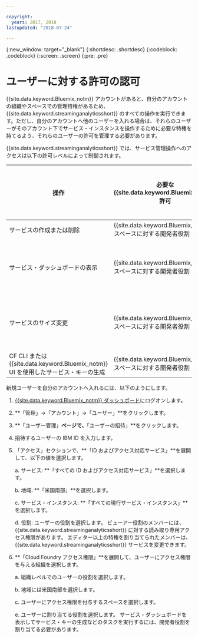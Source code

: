 ```yaml
---

copyright:
  years: 2017, 2018
lastupdated: "2018-07-24"

---
```


<!-- Attribute definitions -->
{:new_window: target="_blank"}
{:shortdesc: .shortdesc}
{:codeblock: .codeblock}
{:screen: .screen}
{:pre: .pre}

# ユーザーに対する許可の認可

{{site.data.keyword.Bluemix_notm}} アカウントがあると、自分のアカウントの組織やスペースでの管理特権があるため、{{site.data.keyword.streaminganalyticsshort}} のすべての操作を実行できます。ただし、自分のアカウントへ他のユーザーを入れる場合は、それらのユーザーがそのアカウント下でサービス・インスタンスを操作するために必要な特権を持てるよう、それらのユーザーの許可を管理する必要があります。

{{site.data.keyword.streaminganalyticsshort}} では、サービス管理操作へのアクセスは以下の許可レベルによって制御されます。

| 操作 | 必要な {{site.data.keyword.Bluemix_notm}} 許可 | 必要な IAM 許可 |
|-----------|------------------------------|--------------------------|
| サービスの作成または削除 | {{site.data.keyword.Bluemix_notm}} スペースに対する開発者役割 | なし |
| サービス・ダッシュボードの表示 | {{site.data.keyword.Bluemix_notm}} スペースに対する開発者役割 | ビューアー以上 |
| サービスのサイズ変更   | {{site.data.keyword.Bluemix_notm}} スペースに対する開発者役割 | エディター以上 |
| CF CLI または {{site.data.keyword.Bluemix_notm}} UI を使用したサービス・キーの生成 | {{site.data.keyword.Bluemix_notm}} スペースに対する開発者役割 | なし |

新規ユーザーを自分のアカウントへ入れるには、以下のようにします。

1.	[{{site.data.keyword.Bluemix_notm}} ダッシュボード](https://console.bluemix.net)にログオンします。

2.	**「管理」->「アカウント」->「ユーザー」**をクリックします。

3.	**「ユーザー管理」**ページで、**「ユーザーの招待」**をクリックします。

4.	招待するユーザーの IBM ID を入力します。

5.	「アクセス」セクションで、**「ID およびアクセス対応サービス」**を展開して、以下の値を選択します。

	a.	サービス: **「すべての ID およびアクセス対応サービス」**を選択します。

	b.	地域: **「米国南部」**を選択します。

	c.	サービス・インスタンス: **「すべての現行サービス・インスタンス」**を選択します。

	d.	役割: ユーザーの役割を選択します。 ビューアー役割のメンバーには、{{site.data.keyword.streaminganalyticsshort}} に対する読み取り専用アクセス権限があります。 エディター以上の特権を割り当てられたメンバーは、{{site.data.keyword.streaminganalyticsshort}} サービスを変更できます。

6.	**「Cloud Foundry アクセス権限」**を展開して、ユーザーにアクセス権限を与える組織を選択します。

	a. 組織レベルでのユーザーの役割を選択します。

	b.	地域には米国南部を選択します。

	c.	ユーザーにアクセス権限を付与するスペースを選択します。

	e.	ユーザーに割り当てる役割を選択します。 サービス・ダッシュボードを表示してサービス・キーの生成などのタスクを実行するには、開発者役割を割り当てる必要があります。
